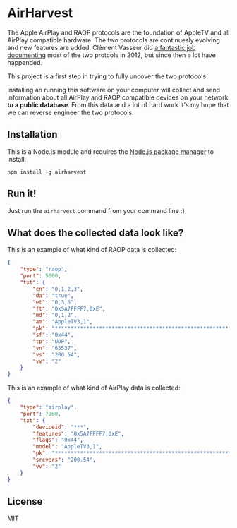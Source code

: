 # AirHarvest

The Apple AirPlay and RAOP protocols are the foundation of AppleTV and
all AirPlay compatible hardware. The two protocols are continuesly
evolving and new features are added. Clément Vasseur did [a fantastic
job documenting](http://nto.github.io/AirPlay.html) most of the two
protcols in 2012, but since then a lot have happended.

This project is a first step in trying to fully uncover the two
protocols.

Installing an running this software on your computer will collect and
send information about all AirPlay and RAOP compatible devices on your
network **to a public database**. From this data and a lot of hard work
it's my hope that we can reverse engineer the two protocols.

## Installation

This is a Node.js module and requires the [Node.js package
manager](https://www.npmjs.org) to install.

```
npm install -g airharvest
```

## Run it!

Just run the `airharvest` command from your command line :)

## What does the collected data look like?

This is an example of what kind of RAOP data is collected:

```json
{
    "type": "raop",
    "port": 5000,
    "txt": {
        "cn": "0,1,2,3",
        "da": "true",
        "et": "0,3,5",
        "ft": "0x5A7FFFF7,0xE",
        "md": "0,1,2",
        "am": "AppleTV3,1",
        "pk": "****************************************************************",
        "sf": "0x44",
        "tp": "UDP",
        "vn": "65537",
        "vs": "200.54",
        "vv": "2"
    }
}
```

This is an example of what kind of AirPlay data is collected:

```json
{
    "type": "airplay",
    "port": 7000,
    "txt": {
        "deviceid": "***",
        "features": "0x5A7FFFF7,0xE",
        "flags": "0x44",
        "model": "AppleTV3,1",
        "pk": "****************************************************************",
        "srcvers": "200.54",
        "vv": "2"
    }
}
```

## License

MIT
